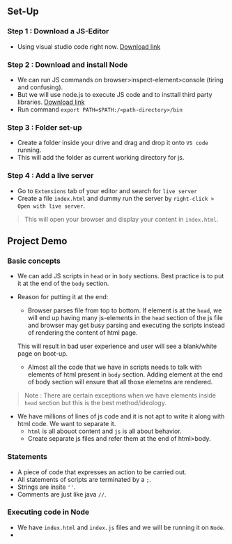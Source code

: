 ## Set-Up
### Step 1 : Download a JS-Editor
* Using visual studio code right now.
[Download link](https://code.visualstudio.com/)

### Step 2 : Download and install Node
* We can run JS commands on browser>inspect-element>console (tiring and confusing).
* But we will use node.js to execute JS code and to insttall third party libraries. [Download link](https://nodejs.org/en/download/)
* Run command `export PATH=$PATH:/<path-directory>/bin`

### Step 3 : Folder set-up
* Create a folder inside your drive and drag and drop it onto `VS code` running.
* This will add the folder as current working directory for js.

### Step 4 : Add a live server
* Go to `Extensions` tab of your editor and search for `live server`
* Create a file `index.html` and dummy run the server by `right-click > Open with live server`.

> This will open your browser and display your content in `index.html`.


## Project Demo
### Basic concepts
* We can add JS scripts in `head` or in `body` sections. Best practice is to put it at the end of the `body` section.

* Reason for putting it at the end:
	* Browser parses file from top to bottom. If element is at the `head`, we will end up having many js-elements in the `head` section of the js file and browser may get busy parsing and executing the scripts instead of rendering the content of html page.

	This will result in bad user experience and user will see a blank/white page on boot-up.

	* Almost all the code that we have in scripts needs to talk with elements of html present in `body` section. Adding element at the end of body section will ensure that all those elemetns are rendered.

> Note : There are certain exceptions when we have elements inside `head` section but this is the best method/ideology.

* We have millions of lines of js code and it is not apt to write it along with html code. We want to separate it. 
	* `html` is all abouot content and `js` is all about behavior.
	* Create separate js files and refer them at the end of html>body.

### Statements
* A piece of code that expresses an action to be carried out.
* All statements of scripts are terminated by a `;`.
* Strings are insite `''`.
* Comments are just like java `//`.

### Executing code in Node
* We have `index.html` and `index.js` files and we will be running it on `Node`.
* 